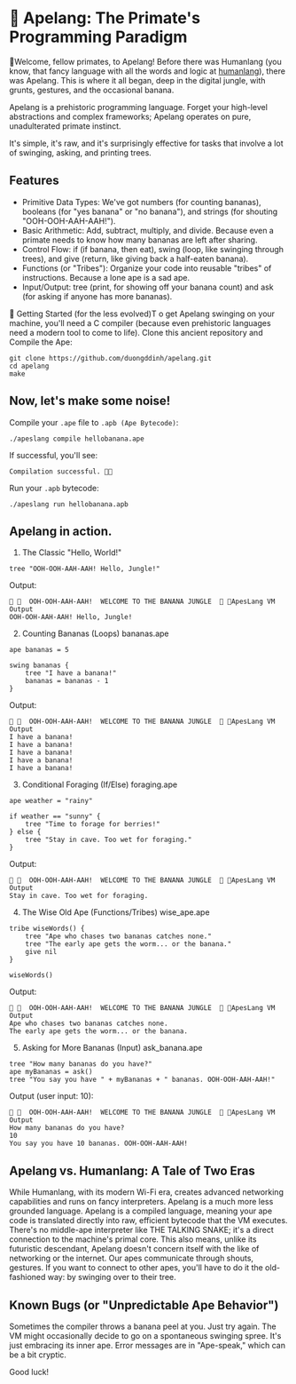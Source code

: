 # 🍌 Apelang: The Primate's Programming Paradigm 

🦍Welcome, fellow primates, to Apelang! Before there was Humanlang (you know, that fancy language with all the words and logic at [humanlang](https://github.com/duongddinh/humanlang)), there was Apelang. 
This is where it all began, deep in the digital jungle, with grunts, gestures, and the occasional banana.

Apelang is a prehistoric programming language. Forget your high-level abstractions and complex frameworks; Apelang operates on pure, unadulterated primate instinct. 

It's simple, it's raw, and it's surprisingly effective for tasks that involve a lot of swinging, asking, and printing trees.

## Features
 + Primitive Data Types: We've got numbers (for counting bananas), booleans (for "yes banana" or "no banana"), and strings (for shouting "OOH-OOH-AAH-AAH!").
 + Basic Arithmetic: Add, subtract, multiply, and divide. Because even a primate needs to know how many bananas are left after sharing.
 + Control Flow: if (if banana, then eat), swing (loop, like swinging through trees), and give (return, like giving back a half-eaten banana).
 + Functions (or "Tribes"): Organize your code into reusable "tribes" of instructions. Because a lone ape is a sad ape.
 + Input/Output: tree (print, for showing off your banana count) and ask (for asking if anyone has more bananas).

🐒 Getting Started (for the less evolved)T o get Apelang swinging on your machine, you'll need a C compiler (because even prehistoric languages need a modern tool to come to life).
Clone this ancient repository and Compile the Ape: 

```
git clone https://github.com/duongddinh/apelang.git
cd apelang
make
```


## Now, let's make some noise!

Compile your ```.ape``` file to ```.apb (Ape Bytecode)```:
```
./apeslang compile hellobanana.ape
```

If successful, you'll see: 
```
Compilation successful. 🦍🍌
```
Run your ```.apb``` bytecode:
```
./apeslang run hellobanana.apb

```

## Apelang in action.

1. The Classic "Hello, World!" 
```
tree "OOH-OOH-AAH-AAH! Hello, Jungle!"
```

Output:
```
🌴 🦍  OOH-OOH-AAH-AAH!  WELCOME TO THE BANANA JUNGLE  🦍 🌴ApesLang VM Output
OOH-OOH-AAH-AAH! Hello, Jungle!
```
2. Counting Bananas (Loops) bananas.ape
```
ape bananas = 5

swing bananas {
    tree "I have a banana!"
    bananas = bananas - 1
}
```
Output:
```
🌴 🦍  OOH-OOH-AAH-AAH!  WELCOME TO THE BANANA JUNGLE  🦍 🌴ApesLang VM Output
I have a banana!
I have a banana!
I have a banana!
I have a banana!
I have a banana!
```

3. Conditional Foraging (If/Else) foraging.ape
```
ape weather = "rainy"

if weather == "sunny" {
    tree "Time to forage for berries!"
} else {
    tree "Stay in cave. Too wet for foraging."
}
```

Output:
```
🌴 🦍  OOH-OOH-AAH-AAH!  WELCOME TO THE BANANA JUNGLE  🦍 🌴ApesLang VM Output
Stay in cave. Too wet for foraging.
```
4. The Wise Old Ape (Functions/Tribes) wise_ape.ape
```
tribe wiseWords() {
    tree "Ape who chases two bananas catches none."
    tree "The early ape gets the worm... or the banana."
    give nil
}

wiseWords()
```

Output:
```
🌴 🦍  OOH-OOH-AAH-AAH!  WELCOME TO THE BANANA JUNGLE  🦍 🌴ApesLang VM Output
Ape who chases two bananas catches none.
The early ape gets the worm... or the banana.
```
5. Asking for More Bananas (Input) ask_banana.ape
```
tree "How many bananas do you have?"
ape myBananas = ask()
tree "You say you have " + myBananas + " bananas. OOH-OOH-AAH-AAH!"
```

Output (user input: 10):
```
🌴 🦍  OOH-OOH-AAH-AAH!  WELCOME TO THE BANANA JUNGLE  🦍 🌴ApesLang VM Output
How many bananas do you have?
10
You say you have 10 bananas. OOH-OOH-AAH-AAH!
```

## Apelang vs. Humanlang: A Tale of Two Eras

While Humanlang, with its modern Wi-Fi era, creates advanced networking capabilities and runs on fancy interpreters. Apelang is a much more less grounded language. 
Apelang is a compiled language, meaning your ape code is translated directly into raw, efficient bytecode that the VM executes. There's no middle-ape interpreter like THE TALKING SNAKE; it's a direct connection to the machine's primal core. 
This also means, unlike its futuristic descendant, Apelang doesn't concern itself with the like of networking or the internet.
Our apes communicate through shouts, gestures. If you want to connect to other apes, you'll have to do it the old-fashioned way: by swinging over to their tree.

## Known Bugs (or "Unpredictable Ape Behavior")
Sometimes the compiler throws a banana peel at you. Just try again.
The VM might occasionally decide to go on a spontaneous swinging spree. It's just embracing its inner ape.
Error messages are in "Ape-speak," which can be a bit cryptic. 

Good luck!
